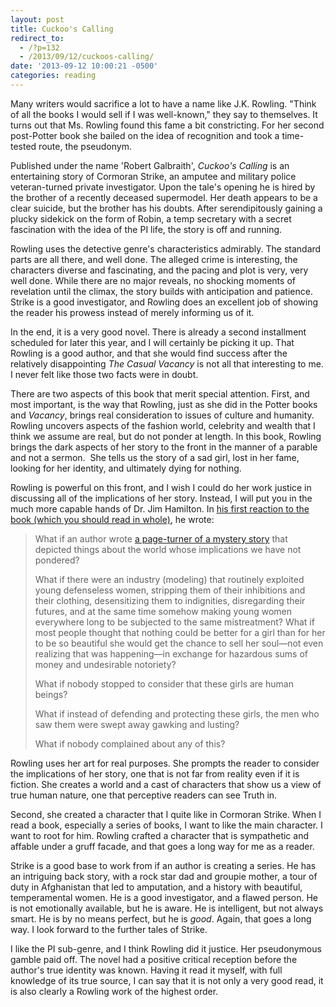 ```yaml
---
layout: post
title: Cuckoo's Calling
redirect_to:
  - /?p=132
  - /2013/09/12/cuckoos-calling/
date: '2013-09-12 10:00:21 -0500'
categories: reading
---
```

<p>Many writers would sacrifice a lot to have a name like J.K. Rowling. "Think of all the books I would sell if I was well-known," they say to themselves. It turns out that Ms. Rowling found this fame a bit constricting. For her second post-Potter book she bailed on the idea of recognition and took a time-tested route, the pseudonym.</p>
<p>Published under the name 'Robert Galbraith', <em>Cuckoo's Calling</em> is an entertaining story of Cormoran Strike, an amputee and military police veteran-turned private investigator. Upon the tale's opening he is hired by the brother of a recently deceased supermodel. Her death appears to be a clear suicide, but the brother has his doubts. After serendipitously gaining a plucky sidekick on the form of Robin, a temp secretary with a secret fascination with the idea of the PI life, the story is off and running.</p>
<p>Rowling uses the detective genre's characteristics admirably. The standard parts are all there, and well done. The alleged crime is interesting, the characters diverse and fascinating, and the pacing and plot is very, very well done. While there are no major reveals, no shocking moments of revelation until the climax, the story builds with anticipation and patience. Strike is a good investigator, and Rowling does an excellent job of showing the reader his prowess instead of merely informing us of it.</p>
<p>In the end, it is a very good novel. There is already a second installment scheduled for later this year, and I will certainly be picking it up. That Rowling is a good author, and that she would find success after the relatively disappointing <i>The Casual Vacancy</i> is not all that interesting to me. I never felt like those two facts were in doubt.</p>
<p>There are two aspects of this book that merit special attention. First, and most important, is the way that Rowling, just as she did in the Potter books and <em>Vacancy</em>, brings real consideration to issues of culture and humanity. Rowling uncovers aspects of the fashion world, celebrity and wealth that I think we assume are real, but do not ponder at length. In this book, Rowling brings the dark aspects of her story to the front in the manner of a parable and not a sermon.  She tells us the story of a sad girl, lost in her fame, looking for her identity, and ultimately dying for nothing.</p>
<p>Rowling is powerful on this front, and I wish I could do her work justice in discussing all of the implications of her story. Instead, I will put you in the much more capable hands of Dr. Jim Hamilton. In <a href="http://www.christianity.com/blogs/jim-hamilton/first-thoughts-on-ithe-cuckoos-callingi-by-robert-galbraith-j-k-rowling.html">his first reaction to the book (which you should read in whole)</a>, he wrote:</p>
<blockquote><p>What if an author wrote <a href="http://www.amazon.com/gp/product/0316206849/ref=as_li_ss_tl?ie=UTF8&amp;camp=1789&amp;creative=390957&amp;creativeASIN=0316206849&amp;linkCode=as2&amp;tag=forhisreno-20" target="_blank">a page-turner of a mystery story</a> that depicted things about the world whose implications we have not pondered?</p>
<p>What if there were an industry (modeling) that routinely exploited young defenseless women, stripping them of their inhibitions and their clothing, desensitizing them to indignities, disregarding their futures, and at the same time somehow making young women everywhere long to be subjected to the same mistreatment? What if most people thought that nothing could be better for a girl than for her to be so beautiful she would get the chance to sell her soul—not even realizing that was happening—in exchange for hazardous sums of money and undesirable notoriety?</p>
<p>What if nobody stopped to consider that these girls are human beings?</p>
<p>What if instead of defending and protecting these girls, the men who saw them were swept away gawking and lusting?</p>
<p>What if nobody complained about any of this?</p></blockquote>
<p>Rowling uses her art for real purposes. She prompts the reader to consider the implications of her story, one that is not far from reality even if it is fiction. She creates a world and a cast of characters that show us a view of true human nature, one that perceptive readers can see Truth in.</p>
<p>Second, she created a character that I quite like in Cormoran Strike. When I read a book, especially a series of books, I want to like the main character. I want to root for him. Rowling crafted a character that is sympathetic and affable under a gruff facade, and that goes a long way for me as a reader.</p>
<p>Strike is a good base to work from if an author is creating a series. He has an intriguing back story, with a rock star dad and groupie mother, a tour of duty in Afghanistan that led to amputation, and a history with beautiful, temperamental women. He is a good investigator, and a flawed person. He is not emotionally available, but he is aware. He is intelligent, but not always smart. He is by no means perfect, but he is <em>good</em>. Again, that goes a long way. I look forward to the further tales of Strike.</p>
<p>I like the PI sub-genre, and I think Rowling did it justice. Her pseudonymous gamble paid off. The novel had a positive critical reception before the author's true identity was known. Having it read it myself, with full knowledge of its true source, I can say that it is not only a very good read, it is also clearly a Rowling work of the highest order.</p>
